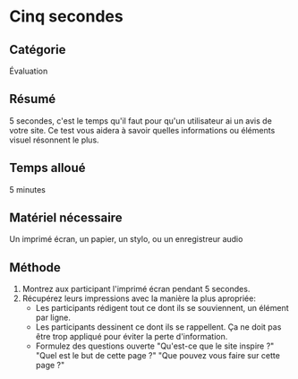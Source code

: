 Cinq secondes
===

Catégorie
---
Évaluation

Résumé
---
5 secondes, c'est le temps qu'il faut pour qu'un utilisateur ai un avis de votre site. Ce test vous aidera à savoir quelles informations ou éléments visuel résonnent le plus.

Temps alloué
---
5 minutes

Matériel nécessaire
---
Un imprimé écran, un papier, un stylo, ou un enregistreur audio

Méthode
---
1. Montrez aux participant l'imprimé écran pendant 5 secondes.
2. Récupérez leurs impressions avec la manière la plus apropriée:
    * Les participants rédigent tout ce dont ils se souviennent, un élément par ligne.
    * Les participants dessinent ce dont ils se rappellent. Ça ne doit pas être trop appliqué pour éviter la perte d'information.
    * Formulez des questions ouverte "Qu'est-ce que le site inspire ?" "Quel est le but de cette page ?" "Que pouvez vous faire sur cette page ?"